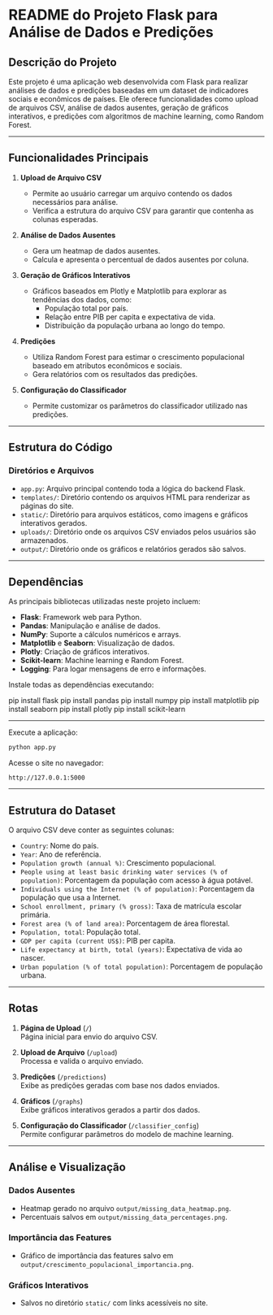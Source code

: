 # README do Projeto Flask para Análise de Dados e Predições

## Descrição do Projeto

Este projeto é uma aplicação web desenvolvida com Flask para realizar análises de dados e predições baseadas em um dataset de indicadores sociais e econômicos de países. Ele oferece funcionalidades como upload de arquivos CSV, análise de dados ausentes, geração de gráficos interativos, e predições com algoritmos de machine learning, como Random Forest. 

---

## Funcionalidades Principais

1. **Upload de Arquivo CSV**  
   - Permite ao usuário carregar um arquivo contendo os dados necessários para análise.
   - Verifica a estrutura do arquivo CSV para garantir que contenha as colunas esperadas.

2. **Análise de Dados Ausentes**  
   - Gera um heatmap de dados ausentes.
   - Calcula e apresenta o percentual de dados ausentes por coluna.

3. **Geração de Gráficos Interativos**  
   - Gráficos baseados em Plotly e Matplotlib para explorar as tendências dos dados, como:
     - População total por país.
     - Relação entre PIB per capita e expectativa de vida.
     - Distribuição da população urbana ao longo do tempo.

4. **Predições**  
   - Utiliza Random Forest para estimar o crescimento populacional baseado em atributos econômicos e sociais.
   - Gera relatórios com os resultados das predições.

5. **Configuração do Classificador**  
   - Permite customizar os parâmetros do classificador utilizado nas predições.

---

## Estrutura do Código

### Diretórios e Arquivos
- `app.py`: Arquivo principal contendo toda a lógica do backend Flask.
- `templates/`: Diretório contendo os arquivos HTML para renderizar as páginas do site.
- `static/`: Diretório para arquivos estáticos, como imagens e gráficos interativos gerados.
- `uploads/`: Diretório onde os arquivos CSV enviados pelos usuários são armazenados.
- `output/`: Diretório onde os gráficos e relatórios gerados são salvos.

---

## Dependências

As principais bibliotecas utilizadas neste projeto incluem:

- **Flask**: Framework web para Python.
- **Pandas**: Manipulação e análise de dados.
- **NumPy**: Suporte a cálculos numéricos e arrays.
- **Matplotlib** e **Seaborn**: Visualização de dados.
- **Plotly**: Criação de gráficos interativos.
- **Scikit-learn**: Machine learning e Random Forest.
- **Logging**: Para logar mensagens de erro e informações.

Instale todas as dependências executando:

pip install flask
pip install pandas
pip install numpy
pip install matplotlib
pip install seaborn
pip install plotly
pip install scikit-learn


---

Execute a aplicação:
   ```bash
   python app.py
   ```
Acesse o site no navegador:
   ```
   http://127.0.0.1:5000
   ```

---

## Estrutura do Dataset

O arquivo CSV deve conter as seguintes colunas:

- `Country`: Nome do país.
- `Year`: Ano de referência.
- `Population growth (annual %)`: Crescimento populacional.
- `People using at least basic drinking water services (% of population)`: Porcentagem da população com acesso à água potável.
- `Individuals using the Internet (% of population)`: Porcentagem da população que usa a Internet.
- `School enrollment, primary (% gross)`: Taxa de matrícula escolar primária.
- `Forest area (% of land area)`: Porcentagem de área florestal.
- `Population, total`: População total.
- `GDP per capita (current US$)`: PIB per capita.
- `Life expectancy at birth, total (years)`: Expectativa de vida ao nascer.
- `Urban population (% of total population)`: Porcentagem de população urbana.

---

## Rotas

1. **Página de Upload** (`/`)  
   Página inicial para envio do arquivo CSV.

2. **Upload de Arquivo** (`/upload`)  
   Processa e valida o arquivo enviado.

3. **Predições** (`/predictions`)  
   Exibe as predições geradas com base nos dados enviados.

4. **Gráficos** (`/graphs`)  
   Exibe gráficos interativos gerados a partir dos dados.

5. **Configuração do Classificador** (`/classifier_config`)  
   Permite configurar parâmetros do modelo de machine learning.

---

## Análise e Visualização

### Dados Ausentes
- Heatmap gerado no arquivo `output/missing_data_heatmap.png`.
- Percentuais salvos em `output/missing_data_percentages.png`.

### Importância das Features
- Gráfico de importância das features salvo em `output/crescimento_populacional_importancia.png`.

### Gráficos Interativos
- Salvos no diretório `static/` com links acessíveis no site.

